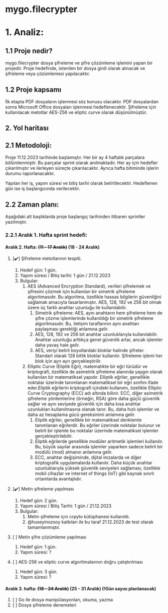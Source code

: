 # mygo.filecrypter
# 1. Analiz:
## 1.1 Proje nedir?

mygo.filecrypter dosya şifreleme ve şifre çözümleme işlemini yapan bir projedir. Proje hedefinde, istenilen bir dosya girdi olarak alınacak ve şifreleme veya çözümlemesi yapılacaktır. 

## 1.2 Proje kapsamı

İlk etapta PDF dosyaların işlenmesi söz konusu olacaktır. PDF dosyalardan sonra Microsoft Office dosyaları işlenmesi hedeflenecektir. Şifreleme için kullanılacak metotlar AES-256 ve eliptic curve olarak düşünülmüştür. 

## 2. Yol haritası

## 2.1 Metodoloji:

Proje 11.12.2023 tarihinde başlamıştır. Her bir ay 4 haftalık parçalara bölümlenmiştir. Bu parçalar sprint olarak anılmaktadır. Her ay için hedefler çıkarılmıştır ve ilerleyen süreçte çıkarılacaktır. Ayrıca hafta bitiminde işlerin durumu raporlanacaktır. 

Yapılan her iş, yapım süresi ve bitiş tarihi olarak belirtilecektir. Hedeflenen gün ise iş başlangıcında verilecektir. 

## 2.2 Zaman planı:
Aşağıdaki alt başlıklarda proje başlangıç tarihinden itibaren sprintler yazılmıştır. 

### 2.2.1 Aralık 1. Hafta sprint hedefi:

#### Aralık 2. Hafta: ~~(11 - 17 Aralık)~~ (18 - 24 Aralık)
1. [:heavy_check_mark:] Şifreleme metotlarının tespiti.
   1. Hedef gün: 1 gün.
   2. Yapım süresi / Bitiş tarihi: 1 gün / 21.12.2023
   3. Bulgular: 
      1. AES (Advanced Encryption Standard), verileri şifrelemek ve şifresini çözmek için kullanılan bir simetrik şifreleme algoritmasıdır. Bu algoritma, özellikle hassas bilgilerin güvenliğini sağlamak amacıyla tasarlanmıştır. AES, 128, 192 ve 256 bit olmak üzere üç farklı anahtar uzunluğu ile kullanılabilir.
         1. Simetrik şifreleme: AES, aynı anahtarın hem şifreleme hem de şifre çözme işlemlerinde kullanıldığı bir simetrik şifreleme algoritmasıdır. Bu, iletişim taraflarının aynı anahtarı paylaşması gerektiği anlamına gelir.
         2. AES, 128, 192 ve 256 bit anahtar uzunluklarıyla kullanılabilir. Anahtar uzunluğu arttıkça genel güvenlik artar, ancak işlemler daha yavaş hale gelir.
         3. AES, veriyi belirli boyutlardaki bloklar halinde şifreler. Standart olarak 128 bitlik bloklar kullanılır. Şifreleme işlemi her blok için ayrı ayrı gerçekleştirilir.
      2. Elliptic Curve (Eliptik Eğri), matematikte bir eğri türüdür ve kriptografi, özellikle de asimetrik şifreleme alanında yaygın olarak kullanılan bir matematiksel yapıdır. Elliptik eğriler, genellikle noktalar üzerinde tanımlanan matematiksel bir eğri sınıfını ifade eder.Eliptik eğrilerin kriptografi içindeki kullanımı, özellikle Elliptic Curve Cryptography (ECC) adı altında bilinir. ECC, diğer asimetrik şifreleme yöntemlerine (örneğin, RSA) göre daha güçlü güvenlik sağlar ve aynı seviyede güvenlik için daha kısa anahtar uzunlukları kullanılmasına olanak tanır. Bu, daha hızlı işlemler ve daha az hesaplama gücü gereksinimi anlamına gelir. 
         1. Eliptik eğriler, genellikle bir matematiksel denklemle tanımlanan eğrilerdir. Bu eğriler üzerinde noktalar bulunur ve belirli bir işlemle bu noktalar üzerinde matematiksel işlemler gerçekleştirilebilir.
         2. Eliptik eğrilerde genellikle modüler aritmetik işlemleri kullanılır. Bu, büyük sayılar arasında işlemler yaparken sadece belirli bir modülü (mod) almanın anlamına gelir.
         3. ECC, anahtar değişiminde, dijital imzalarda ve diğer kriptografik uygulamalarda kullanılır. Daha küçük anahtar uzunluklarıyla yüksek güvenlik seviyeleri sağlaması, özellikle mobil cihazlar ve internet of things (IoT) gibi kaynak sınırlı ortamlarda avantajlıdır.


2. [:heavy_check_mark:] Metin şifreleme yapılması
   1. Hedef gün: 2 gün.
   2. Yapım süresi / Bitiş Tarihi: 1 gün / 21.12.2023
   3. Bulgular: 
      1. Metin şifreleme için crpyto kütüphanesi kullanıldı.
      2. @huseyinozsoy katkıları ile bu taraf 21.12.2023 de test olarak tamamlanmıştır. 
3. [ ] Metin şifre çözümleme yapılması
   1. Hedef gün: 1 gün.
   2. Yapım süresi: ?
4. [ ] AES-256 ve eliptic curve algoritmalarının doğru çalıştırılması
   1. Hedef gün: 3 gün.
   2. Yapım süresi: ?


#### Aralık 3. hafta: ~~(18 - 24 Aralık)~~ (25 - 31 Aralık) (!Gün sayısı planlanacak)
1. [ ] Go ile dosya manipülasyonları, okuma, yazma
2. [ ] Dosya şifreleme denemeleri


